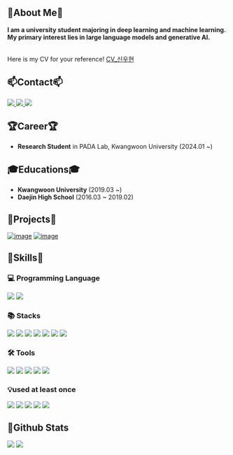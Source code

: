 ## 👋About Me👋

**I am a university student majoring in deep learning and machine learning.**<br/>
**My primary interest lies in large language models and generative AI.**<br/><br/>

Here is my CV for your reference! 
[CV_신우현](https://github.com/swh9534/swh9534/blob/main/CV_%EC%8B%A0%EC%9A%B0%ED%98%84.pdf)

## 📫Contact📫
<div>
<a href="mailto:asw9234hi@gmail.com" target="_blank">
  <img src="https://img.shields.io/badge/gmail-EA4335?style=flat&logo=Gmail&logoColor=white"/>
</a> 
<a href="https://velog.io/@blueno/posts" target="_blank">
  <img src="https://img.shields.io/badge/velog-20C997?style=flat&logo=velog&logoColor=white"/>
</a> 
<a href="​https://www.instagram.com/blueno84" target="_blank">
  <img src="https://img.shields.io/badge/-Instagram-5851DB?style=flat&logo=instagram&logoColor=white"/>
</a>
</div>


## 🏆Career🏆
- **Research Student** in PADA Lab, Kwangwoon University (2024.01 ~)

## 🎓Educations🎓
- **Kwangwoon University** (2019.03 ~)
- **Daejin High School** (2016.03 ~ 2019.02)

## 📌Projects📌
[![image](https://github.com/user-attachments/assets/f96e4344-879e-4231-a530-85f5395f4bdd)](https://github.com/swh9534/ProcessTree-Embedding/tree/main)
[![image](https://github.com/user-attachments/assets/806183a5-ae8a-4074-825b-4e62fdb9a4f5)](https://github.com/swh9534/CP-Model/tree/main)


<div>
  
## 🔭Skills🔭
  ### 💻 Programming Language
  <img src="https://img.shields.io/badge/python-3776AB?style=flat-square&logo=python&logoColor=white">
  <img src="https://img.shields.io/badge/mysql-4479A1?style=flat-square&logo=mysql&logoColor=white"> <br/> 
 
  ### 📚 Stacks
  <img src="https://img.shields.io/badge/Pandas-150458?style=flat-square&logo=Pandas&logoColor=white">
  <img src="https://img.shields.io/badge/Numpy-150458?style=flat-square&logo=Numpy&logoColor=white">
  <img src="https://img.shields.io/badge/scikit-learn-F7931E?style=flat&logo=scikit-learn&logoColor=white"/>
  <img src="https://img.shields.io/badge/TensorFlow-FF6F00?style=flat&logo=TensorFlow&logoColor=white"/> 
  <img src="https://img.shields.io/badge/PyTorch-EE4C2C?style=flat-square&logo=PyTorch&logoColor=white">
  <img src="https://img.shields.io/badge/Matplotlib-00ffff?style=flat-square&logo=Matplotlib&logoColor=black">
  <img src="https://img.shields.io/badge/Keras-D00000?style=flat-square&logo=Keras&logoColor=white"> <br/> 
  
  ### 🛠 Tools
  <img src="https://img.shields.io/badge/Visual Studio Code-007ACC?style=flat&logo=Visual Studio Code&logoColor=white"/>
  <img src="https://img.shields.io/badge/Google Colab-F9AB00?style=flat&logo=Google Colab&logoColor=white"/>
  <img src="https://img.shields.io/badge/Jupyter-F37626?style=flat&logo=Jupyter&logoColor=white"/>  
  <img src="https://img.shields.io/badge/Anaconda-44A833?style=flat&logo=Anaconda&logoColor=white"/> 
  <img src="https://img.shields.io/badge/apacheairflow-017CEE?style=flat&logo=apacheairflow&logoColor=white"/> <br/> 

  ### 💡used at least once
  <img src="https://img.shields.io/badge/html-E34F26?style=flat&logo=html5&logoColor=white">
  <img src="https://img.shields.io/badge/css-1572B6?style=flat&logo=css3&logoColor=white">
  <img src="https://img.shields.io/badge/javascript-F7DF1E?style=flat&logo=javascript&logoColor=black">
  <img src="https://img.shields.io/badge/Node.js-339933?style=flat&logo=Node.js&logoColor=black">
  <img src="https://img.shields.io/badge/C-A8B9CC?style=flat&logo=C&logoColor=white"><br/> 

 </div>
 
## 🌱Github Stats
<img src="https://github-readme-stats.vercel.app/api?username=swh9534&show_icons=true&theme=tokyonight&rank_icon=github"> <img src="https://github-readme-stats.vercel.app/api/top-langs/?username=swh9534&layout=compact&theme=tokyonight">



<!--

Here are some ideas to get you started:
- 🔭 I’m currently working on ...
- 🌱 I’m currently learning ...
- 👯 I’m looking to collaborate on ...
- 🤔 I’m looking for help with ...
- 💬 Ask me about ...
- 📫 How to reach me: ...
- 😄 Pronouns: ...
- ⚡ Fun fact: ...

-->

